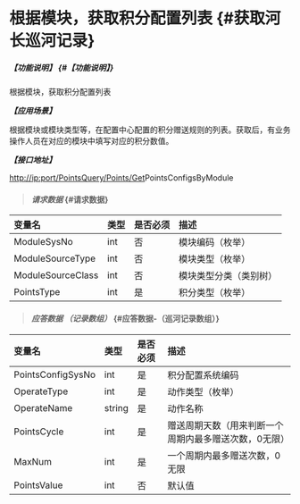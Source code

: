 # 根据模块，获取积分配置列表 {#获取河长巡河记录}

##### _【功能说明】_ {#【功能说明】}

根据模块，获取积分配置列表

_**【应用场景】**_

根据模块或模块类型等，在配置中心配置的积分赠送规则的列表。获取后，有业务操作人员在对应的模块中填写对应的积分数值。

_**【接口地址】**_

[http://ip:port/PointsQuery/Points/Get](http://ip:port/HMQuery/PatrolRiver/GetPatrolRivers)PointsConfigsByModule

> #### _请求数据_ {#请求数据}

| 变量名 | 类型 | 是否必须 | 描述 |
| :--- | :--- | :--- | :--- |
| ModuleSysNo | int | 否 | 模块编码（枚举） |
| ModuleSourceType | int | 否 | 模块类型（枚举） |
| ModuleSourceClass | int | 否 | 模块类型分类（类别树） |
| PointsType | int | 是 | 积分类型（枚举） |

> #### _应答数据 （记录数组）_ {#应答数据-（巡河记录数组）}

| 变量名 | 类型 | 是否必须 | 描述 |
| :--- | :--- | :--- | :--- |
| PointsConfigSysNo | int | 是 | 积分配置系统编码 |
| OperateType | int | 是 | 动作类型（枚举） |
| OperateName | string | 是 | 动作名称 |
| PointsCycle | int | 是 | 赠送周期天数（用来判断一个周期内最多赠送次数，0无限） |
| MaxNum | int | 是 | 一个周期内最多赠送次数，0无限 |
| PointsValue | int | 否 | 默认值 |



